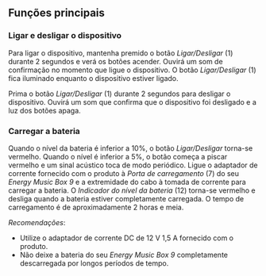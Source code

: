 ## Funções principais

### Ligar e desligar o dispositivo

Para ligar o dispositivo, mantenha premido o botão *Ligar/Desligar* (1) durante 2 segundos e verá os botões acender. Ouvirá um som de confirmação no momento que ligue o dispositivo. O botão *Ligar/Desligar* (1) fica iluminado enquanto o dispositivo estiver ligado.

Prima o botão *Ligar/Desligar* (1) durante 2 segundos para desligar o dispositivo. Ouvirá um som que confirma que o dispositivo foi desligado e a luz dos botões apaga.

### Carregar a bateria

Quando o nível da bateria é inferior a 10%, o botão *Ligar/Desligar* torna-se vermelho. Quando o nível é inferior a 5%, o botão começa a piscar vermelho e um sinal acústico toca de modo periódico. Ligue o adaptador de corrente fornecido com o produto à *Porta de carregamento* (7) do seu *Energy Music Box 9* e a extremidade do cabo à tomada de corrente para carregar a bateria. O *Indicador do nível da bateria* (12) torna-se vermelho e desliga quando a bateria estiver completamente carregada. O tempo de carregamento é de aproximadamente 2 horas e meia.

*Recomendações*:

- Utilize o adaptador de corrente DC de 12 V 1,5 A fornecido com o produto.
- Não deixe a bateria do seu *Energy Music Box 9* completamente descarregada por longos períodos de tempo.


